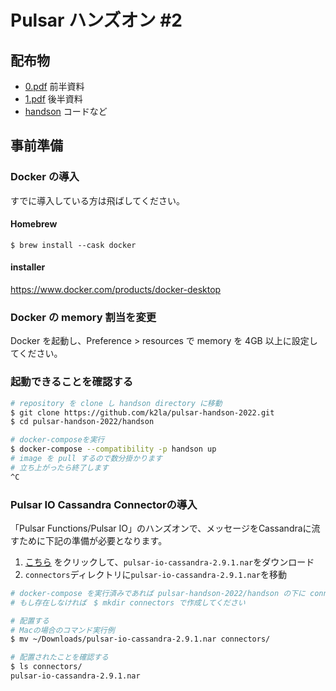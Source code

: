 # Pulsar ハンズオン #2

## 配布物

- [0.pdf](0.pdf) 前半資料
- [1.pdf](1.pdf) 後半資料
- [handson](handson) コードなど

## 事前準備

### Docker の導入

すでに導入している方は飛ばしてください。

#### Homebrew

```
$ brew install --cask docker
```

#### installer

https://www.docker.com/products/docker-desktop

### Docker の memory 割当を変更

Docker を起動し、Preference > resources で memory を 4GB 以上に設定してください。

### 起動できることを確認する

```sh
# repository を clone し handson directory に移動
$ git clone https://github.com/k2la/pulsar-handson-2022.git
$ cd pulsar-handson-2022/handson

# docker-composeを実行
$ docker-compose --compatibility -p handson up
# image を pull するので数分掛かります
# 立ち上がったら終了します
^C
```

### Pulsar IO Cassandra Connectorの導入

「Pulsar Functions/Pulsar IO」のハンズオンで、メッセージをCassandraに流すために下記の準備が必要となります。

1. [こちら](https://www.apache.org/dyn/mirrors/mirrors.cgi?action=download&filename=pulsar/pulsar-2.9.1/connectors/pulsar-io-cassandra-2.9.1.nar) をクリックして、`pulsar-io-cassandra-2.9.1.nar`をダウンロード
2. `connectors`ディレクトリに`pulsar-io-cassandra-2.9.1.nar`を移動

```sh
# docker-compose を実行済みであれば pulsar-handson-2022/handson の下に connectors という directory が作成されているはずです
# もし存在しなければ　$ mkdir connectors で作成してください

# 配置する
# Macの場合のコマンド実行例
$ mv ~/Downloads/pulsar-io-cassandra-2.9.1.nar connectors/

# 配置されたことを確認する
$ ls connectors/
pulsar-io-cassandra-2.9.1.nar
```
